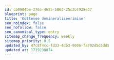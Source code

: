 ```yaml
---
id: cb0904be-276a-4685-b863-25c2bf928e37
blueprint: page
title: 'Küttevee demineraliseerimine'
seo_noindex: false
seo_nofollow: false
seo_canonical_type: entry
sitemap_change_frequency: weekly
sitemap_priority: 0.5
updated_by: 47c8f4cc-fd33-4db3-9006-fa792d5d5dd5
updated_at: 1719298874
---
```

